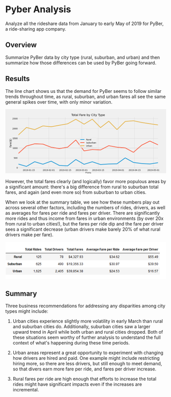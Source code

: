 # Pyber Analysis
Analyze all the rideshare data from January to early May of 2019 for PyBer, a ride-sharing app company.

## Overview
Summarize PyBer data by city type (rural, suburban, and urban) and then summarize how those differences can be used by PyBer going forward.

## Results
The line chart shows us that the demand for PyBer seems to follow similar trends throughout time, as rural, suburban, and urban fares all see the same general spikes over time, with only minor variation.

![PyBer Fare Summary chart](https://github.com/timbannock/pyber_analysis/blob/master/analysis/PyBer_fare_summary.png)

However, the total fares clearly (and logically) favor more populous areas by a significant amount: there's a big difference from rural to suburban total fares, and again (and even more so) from suburban to urban cities.

When we look at the summary table, we see how these numbers play out across several other factors, including the numbers of rides, drivers, as well as averages for fares per ride and fares per driver. There are significantly more rides and thus income from fares in urban environments (by over 20x from rural to urban cities!), but the fares per ride dip and the fare per driver sees a significant decrease (urban drivers make barely 20% of what rural drivers make per fare).

![PyBer Summary By Type table](https://github.com/timbannock/pyber_analysis/blob/master/analysis/PyBer_Summary_by_Type.PNG)

## Summary
Three business recommendations for addressing any disparities among city types might include:

1. Urban cities experience slightly more volatility in early March than rural and suburban cities do. Additionally, suburban cities saw a larger upward trend in April while both urban and rural cities dropped. Both of these situations seem worthy of further analysis to understand the full context of what's happening during these time periods.

2. Urban areas represent a great opportunity to experiment with changing how drivers are hired and paid. One example might include restricting hiring more, so there are less drivers, but still enough to meet demand, so that divers earn more fare per ride, and fares per driver increase.

3. Rural fares per ride are high enough that efforts to increase the total rides might have significant impacts even if the increases are incremental. 
